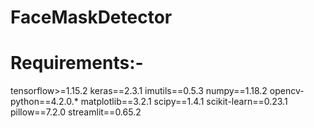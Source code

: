 # FaceMaskDetector
# Requirements:-
tensorflow>=1.15.2
keras==2.3.1
imutils==0.5.3
numpy==1.18.2
opencv-python==4.2.0.*
matplotlib==3.2.1
scipy==1.4.1
scikit-learn==0.23.1
pillow==7.2.0
streamlit==0.65.2
